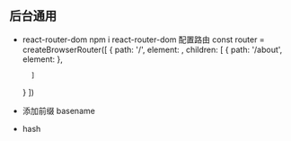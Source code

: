 ## 后台通用
- react-router-dom
  npm i react-router-dom
  配置路由 
  const router = createBrowserRouter([
    {
        path: '/',
        element: <Layout />,
        children: [
            {
                path: '/about',
                element: <About />
            },

        ]
    }
])
- <RouterProvider router={router} />
  添加前缀 basename 
  <RouterProvider router={router} basename="/admin" />

- hash